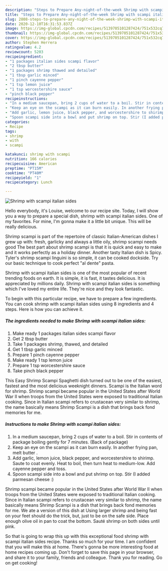 ```yaml
---
description: "Steps to Prepare Any-night-of-the-week Shrimp with scampi italian sides"
title: "Steps to Prepare Any-night-of-the-week Shrimp with scampi italian sides"
slug: 2808-steps-to-prepare-any-night-of-the-week-shrimp-with-scampi-italian-sides
date: 2020-12-10T16:31:53.837Z
image: https://img-global.cpcdn.com/recipes/5139705101287424/751x532cq70/shrimp-with-scampi-italian-sides-recipe-main-photo.jpg
thumbnail: https://img-global.cpcdn.com/recipes/5139705101287424/751x532cq70/shrimp-with-scampi-italian-sides-recipe-main-photo.jpg
cover: https://img-global.cpcdn.com/recipes/5139705101287424/751x532cq70/shrimp-with-scampi-italian-sides-recipe-main-photo.jpg
author: Stephen Herrera
ratingvalue: 4.2
reviewcount: 5203
recipeingredient:
- "1 packages italian sides scampi flavor"
- "2 tbsp butter"
- "1 packages shrimp thawed and detailed"
- "1 tbsp garlic minced"
- "1 pinch cayenne pepper"
- "1 tsp lemon juice"
- "1 tsp worcestershire sauce"
- "pinch black pepper"
recipeinstructions:
- "In a medium saucepan, bring 2 cups of water to a boil. Stir in contents of package boiling gently for 7 minutes. (Back of package)"
- "Keep an eye on the scampi as it can burn easily. In another frying pan, melt butter ."
- "Add garlic, lemon juice, black pepper, and worcestershire to shirimp. Saute to coat evenly.  Heat to boil, then turn heat to medium-low. Add cayenne pepper and toss."
- "Spoon scampi side into a bowl and put shrimp on top. Stir (I added parmesan cheese :)"
categories:
- Recipe
tags:
- shrimp
- with
- scampi

katakunci: shrimp with scampi 
nutrition: 166 calories
recipecuisine: American
preptime: "PT15M"
cooktime: "PT40M"
recipeyield: "1"
recipecategory: Lunch

---
```



![Shrimp with scampi italian sides](https://img-global.cpcdn.com/recipes/5139705101287424/751x532cq70/shrimp-with-scampi-italian-sides-recipe-main-photo.jpg)

Hello everybody, it's Louise, welcome to our recipe site. Today, I will show you a way to prepare a special dish, shrimp with scampi italian sides. One of my favorites. For mine, I'm gonna make it a little bit unique. This will be really delicious.

Shrimp scampi is part of the repertoire of classic Italian-American dishes I grew up with: fresh, garlicky and always a little oily, shrimp scampi needs good The best part about shrimp scampi is that it is quick and easy to make and it works perfectly as a holiday dinner. Another tasty Italian dish is Spicy. Tyler&#39;s shrimp scampi linguini is so simple, it can be cooked dockside. Try our basic technique to cook perfect &#34;al dente&#34; pasta.

Shrimp with scampi italian sides is one of the most popular of recent trending foods on earth. It is simple, it is fast, it tastes delicious. It is appreciated by millions daily. Shrimp with scampi italian sides is something which I've loved my entire life. They're nice and they look fantastic.


To begin with this particular recipe, we have to prepare a few ingredients. You can cook shrimp with scampi italian sides using 8 ingredients and 4 steps. Here is how you can achieve it.

<!--inarticleads1-->

##### The ingredients needed to make Shrimp with scampi italian sides:

1. Make ready 1 packages italian sides scampi flavor
1. Get 2 tbsp butter
1. Take 1 packages shrimp, thawed, and detailed
1. Get 1 tbsp garlic minced
1. Prepare 1 pinch cayenne pepper
1. Make ready 1 tsp lemon juice
1. Prepare 1 tsp worcestershire sauce
1. Take pinch black pepper


This Easy Shrimp Scampi Spaghetti dish turned out to be one of the easiest, fastest and the most delicious weeknight dinners. Scampi is the Italian word for shrimp. Shrimp scampi became popular in the United States after World War II when troops from the United States were exposed to traditional Italian cooking. Since in Italian scampi refers to crustacean very similar to shrimp, the name basically means Shrimp Scampi is a dish that brings back fond memories for me. 

<!--inarticleads2-->

##### Instructions to make Shrimp with scampi italian sides:

1. In a medium saucepan, bring 2 cups of water to a boil. Stir in contents of package boiling gently for 7 minutes. (Back of package)
1. Keep an eye on the scampi as it can burn easily. In another frying pan, melt butter .
1. Add garlic, lemon juice, black pepper, and worcestershire to shirimp. Saute to coat evenly.  Heat to boil, then turn heat to medium-low. Add cayenne pepper and toss.
1. Spoon scampi side into a bowl and put shrimp on top. Stir (I added parmesan cheese :)


Shrimp scampi became popular in the United States after World War II when troops from the United States were exposed to traditional Italian cooking. Since in Italian scampi refers to crustacean very similar to shrimp, the name basically means Shrimp Scampi is a dish that brings back fond memories for me. We ate a version of this dish at Using larger shrimp and being fast on your feet should do the trick, but, just to be on the safe side. Place enough olive oil in pan to coat the bottom. Sauté shrimp on both sides until pink. 

So that is going to wrap this up with this exceptional food shrimp with scampi italian sides recipe. Thanks so much for your time. I am confident that you will make this at home. There's gonna be more interesting food at home recipes coming up. Don't forget to save this page in your browser, and share it to your family, friends and colleague. Thank you for reading. Go on get cooking!
